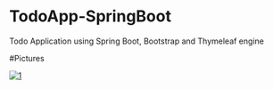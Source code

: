 # TodoApp-SpringBoot
Todo Application using Spring Boot, Bootstrap and Thymeleaf engine

#Pictures

<a href="https://ibb.co/88xwHTX"><img src="https://i.ibb.co/kcDTtkM/1.png" alt="1" border="0"></a>

